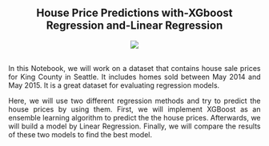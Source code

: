 <div align="center">
 
## House Price Predictions with-XGboost Regression and-Linear Regression
</div>

<div align="center">
<img src="https://user-images.githubusercontent.com/69224996/131038076-1c2b8164-a137-45a6-8586-6cb70ab35a9c.jpg" >
</div>

<br />

<div align="justify">


In this Notebook, we will work on a dataset that contains house sale prices for King County in Seattle. It includes homes sold between May 2014 and May 2015. It is a great dataset for evaluating regression models.

Here, we will use two different regression methods and try to predict the house prices by using them. 
First, we will implement XGBoost as an ensemble learning algorithm to predict the the house prices. Afterwards, we will build a model by Linear Regression. Finally, we will compare the results of these two models to find the best model.

</div>
